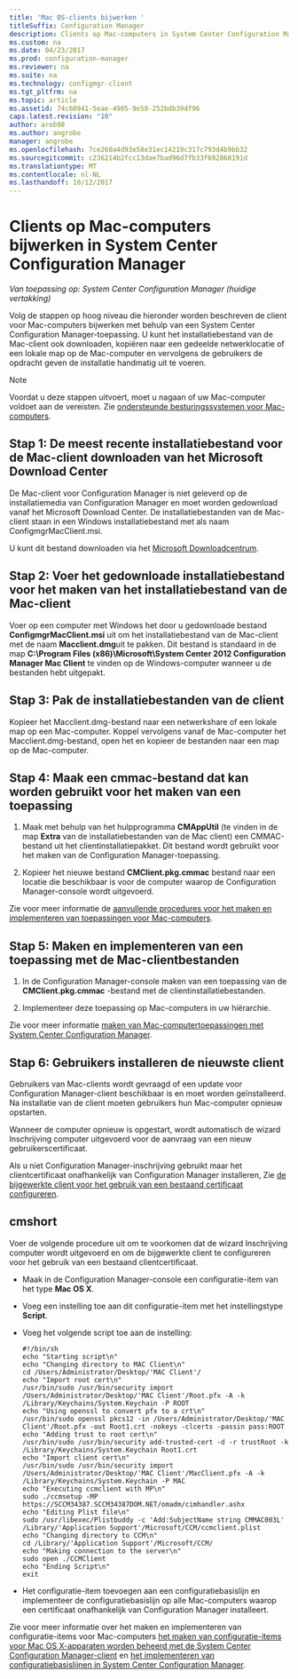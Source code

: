 ```yaml
---
title: 'Mac OS-clients bijwerken '
titleSuffix: Configuration Manager
description: Clients op Mac-computers in System Center Configuration Manager upgraden.
ms.custom: na
ms.date: 04/23/2017
ms.prod: configuration-manager
ms.reviewer: na
ms.suite: na
ms.technology: configmgr-client
ms.tgt_pltfrm: na
ms.topic: article
ms.assetid: 74c60941-5eae-4905-9e58-252bdb39df96
caps.latest.revision: "10"
author: arob98
ms.author: angrobe
manager: angrobe
ms.openlocfilehash: 7ce260a4d93e58e31ec14219c317c793d4b9bb32
ms.sourcegitcommit: c236214b2fcc13dae7bad96d7fb33f692868191d
ms.translationtype: MT
ms.contentlocale: nl-NL
ms.lasthandoff: 10/12/2017
---
```

# <a name="how-to-upgrade-clients-on-mac-computers-in-system-center-configuration-manager"></a>Clients op Mac-computers bijwerken in System Center Configuration Manager

*Van toepassing op: System Center Configuration Manager (huidige vertakking)*

Volg de stappen op hoog niveau die hieronder worden beschreven de client voor Mac-computers bijwerken met behulp van een System Center Configuration Manager-toepassing. U kunt het installatiebestand van de Mac-client ook downloaden, kopiëren naar een gedeelde netwerklocatie of een lokale map op de Mac-computer en vervolgens de gebruikers de opdracht geven de installatie handmatig uit te voeren.  

> [!NOTE]  
>  Voordat u deze stappen uitvoert, moet u nagaan of uw Mac-computer voldoet aan de vereisten. Zie [ondersteunde besturingssystemen voor Mac-computers](../../../plan-design/configs/supported-operating-systems-for-clients-and-devices.md#mac-computers).  

## <a name="step-1-download-the-latest-mac-client-installation-file-from-the-microsoft-download-center"></a>Stap 1: De meest recente installatiebestand voor de Mac-client downloaden van het Microsoft Download Center  
 De Mac-client voor Configuration Manager is niet geleverd op de installatiemedia van Configuration Manager en moet worden gedownload vanaf het Microsoft Download Center. De installatiebestanden van de Mac-client staan in een Windows installatiebestand met als naam ConfigmgrMacClient.msi.  

 U kunt dit bestand downloaden via het [Microsoft Downloadcentrum](http://go.microsoft.com/fwlink/p/?LinkId=525184).  

## <a name="step-2-run-the-downloaded-installation-file-to-create-the-mac-client-installation-file"></a>Stap 2: Voer het gedownloade installatiebestand voor het maken van het installatiebestand van de Mac-client  
 Voer op een computer met Windows het door u gedownloade bestand **ConfigmgrMacClient.msi** uit om het installatiebestand van de Mac-client met de naam **Macclient.dmg**uit te pakken. Dit bestand is standaard in de map **C:\Program Files (x86)\Microsoft\System Center 2012 Configuration Manager Mac Client** te vinden op de Windows-computer wanneer u de bestanden hebt uitgepakt.  

## <a name="step-3-extract-the-client-installation-files"></a>Stap 3: Pak de installatiebestanden van de client  
 Kopieer het Macclient.dmg-bestand naar een netwerkshare of een lokale map op een Mac-computer. Koppel vervolgens vanaf de Mac-computer het Macclient.dmg-bestand, open het en kopieer de bestanden naar een map op de Mac-computer.  

## <a name="step-4-create-a-cmmac-file-that-can-be-used-to-create-an-application"></a>Stap 4: Maak een cmmac-bestand dat kan worden gebruikt voor het maken van een toepassing  

1.  Maak met behulp van het hulpprogramma **CMAppUtil** (te vinden in de map **Extra** van de installatiebestanden van de Mac client) een CMMAC-bestand uit het clientinstallatiepakket. Dit bestand wordt gebruikt voor het maken van de Configuration Manager-toepassing.  

2.  Kopieer het nieuwe bestand **CMClient.pkg.cmmac** bestand naar een locatie die beschikbaar is voor de computer waarop de Configuration Manager-console wordt uitgevoerd.  

 Zie voor meer informatie de [aanvullende procedures voor het maken en implementeren van toepassingen voor Mac-computers](/sccm/apps/get-started/creating-mac-computer-applications#supplemental-procedures-to-create-and-deploy-applications-for-mac-computers).  

## <a name="step-5-create-and-deploy-an-application-containing-the-mac-client-files"></a>**Stap 5:** Maken en implementeren van een toepassing met de Mac-clientbestanden  

1.  In de Configuration Manager-console maken van een toepassing van de **CMClient.pkg.cmmac** -bestand met de clientinstallatiebestanden.  

2.  Implementeer deze toepassing op Mac-computers in uw hiërarchie.  

 Zie voor meer informatie [maken van Mac-computertoepassingen met System Center Configuration Manager](../../../../apps/get-started/creating-mac-computer-applications.md).  

## <a name="step-6-users-install-the-latest-client"></a>Stap 6: Gebruikers installeren de nieuwste client  
 Gebruikers van Mac-clients wordt gevraagd of een update voor Configuration Manager-client beschikbaar is en moet worden geïnstalleerd. Na installatie van de client moeten gebruikers hun Mac-computer opnieuw opstarten.  

 Wanneer de computer opnieuw is opgestart, wordt automatisch de wizard Inschrijving computer uitgevoerd voor de aanvraag van een nieuw gebruikerscertificaat.  

 Als u niet Configuration Manager-inschrijving gebruikt maar het clientcertificaat onafhankelijk van Configuration Manager installeren, Zie [de bijgewerkte client voor het gebruik van een bestaand certificaat configureren](#BKMK_UpgradingClient_MachineEnrollment).  

##  <a name="BKMK_UpgradingClient_MachineEnrollment"></a> cmshort  
 Voer de volgende procedure uit om te voorkomen dat de wizard Inschrijving computer wordt uitgevoerd en om de bijgewerkte client te configureren voor het gebruik van een bestaand clientcertificaat.  

-   Maak in de Configuration Manager-console een configuratie-item van het type **Mac OS X**.  

-   Voeg een instelling toe aan dit configuratie-item met het instellingstype **Script**.  

-   Voeg het volgende script toe aan de instelling:  

    ```  
    #!/bin/sh  
    echo "Starting script\n"  
    echo "Changing directory to MAC Client\n"  
    cd /Users/Administrator/Desktop/'MAC Client'/  
    echo "Import root cert\n"  
    /usr/bin/sudo /usr/bin/security import /Users/Administrator/Desktop/'MAC Client'/Root.pfx -A -k /Library/Keychains/System.Keychain -P ROOT  
    echo "Using openssl to convert pfx to a crt\n"  
    /usr/bin/sudo openssl pkcs12 -in /Users/Administrator/Desktop/'MAC Client'/Root.pfx -out Root1.crt -nokeys -clcerts -passin pass:ROOT  
    echo "Adding trust to root cert\n"  
    /usr/bin/sudo /usr/bin/security add-trusted-cert -d -r trustRoot -k /Library/Keychains/System.Keychain Root1.crt  
    echo "Import client cert\n"  
    /usr/bin/sudo /usr/bin/security import /Users/Administrator/Desktop/'MAC Client'/MacClient.pfx -A -k /Library/Keychains/System.Keychain -P MAC  
    echo "Executing ccmclient with MP\n"  
    sudo ./ccmsetup -MP https://SCCM34387.SCCM34387DOM.NET/omadm/cimhandler.ashx  
    echo "Editing Plist file\n"  
    sudo /usr/libexec/Plistbuddy -c 'Add:SubjectName string CMMAC003L' /Library/'Application Support'/Microsoft/CCM/ccmclient.plist  
    echo "Changing directory to CCM\n"  
    cd /Library/'Application Support'/Microsoft/CCM/  
    echo "Making connection to the server\n"  
    sudo open ./CCMClient  
    echo "Ending Script\n"  
    exit  

    ```  

-   Het configuratie-item toevoegen aan een configuratiebasislijn en implementeer de configuratiebasislijn op alle Mac-computers waarop een certificaat onafhankelijk van Configuration Manager installeert.  

 Zie voor meer informatie over het maken en implementeren van configuratie-items voor Mac-computers [het maken van configuratie-items voor Mac OS X-apparaten worden beheerd met de System Center Configuration Manager-client](../../../../compliance/deploy-use/create-configuration-items-for-mac-os-x-devices-managed-with-the-client.md) en [het implementeren van configuratiebasislijnen in System Center Configuration Manager](../../../../compliance/deploy-use/deploy-configuration-baselines.md).  
